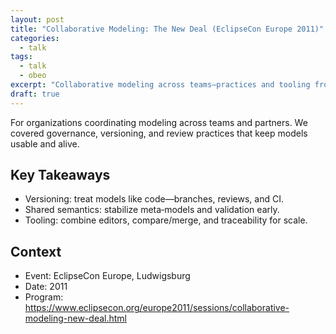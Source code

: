```yaml
---
layout: post
title: "Collaborative Modeling: The New Deal (EclipseCon Europe 2011)"
categories:
  - talk
tags:
  - talk
  - obeo
excerpt: "Collaborative modeling across teams—practices and tooling from EclipseCon Europe 2011."
draft: true
---
```


For organizations coordinating modeling across teams and partners. We covered governance, versioning, and review practices that keep models usable and alive.

## Key Takeaways
- Versioning: treat models like code—branches, reviews, and CI.
- Shared semantics: stabilize meta‑models and validation early.
- Tooling: combine editors, compare/merge, and traceability for scale.

## Context
- Event: EclipseCon Europe, Ludwigsburg
- Date: 2011
- Program: https://www.eclipsecon.org/europe2011/sessions/collaborative-modeling-new-deal.html
